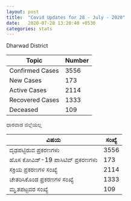 ```yaml
---
layout: post
title:  "Covid Updates for 28 - July - 2020"
date:   2020-07-28 13:20:40 +0530
categories: stats
---
```


Dharwad District

|Topic|Number|
| ------------- | ------------- |
|Confirmed Cases|3556|
|New Cases|173|
|Active Cases|2114|
|Recovered Cases|1333|
|Deceased|109|

ಧಾರವಾಡ ಜಿಲ್ಲೆಯಲ್ಲ

|ವಿಷಯ|ಸಂಖ್ಯೆ|
| ------------- | ------------- |
|ದೃಢಪಟ್ಟಿರುವ ಪ್ರಕರಣಗಳು |3556|
|ಹೊಸ ಕೋವಿಡ್-19 ಪಾಸಿಟಿವ್ ಪ್ರಕರಣಗಳು |173|
|ಸಕ್ರಿಯ ಪ್ರಕರಣಗಳ ಸಂಖ್ಯೆ |2114|
|ಚೇತರಿಸಿಕೊಂಡ ಪ್ರಕರಣಗಳ ಸಂಖ್ಯೆ |1333|
|ಮೃೃತಪಟ್ಟವರ ಸಂಖ್ಯೆ  |109|
